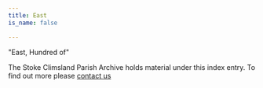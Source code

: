 ```yaml
---
title: East
is_name: false

---
```


"East, Hundred of"


The Stoke Climsland Parish Archive holds material under this index entry. To find out more please [contact us](/contact/)
